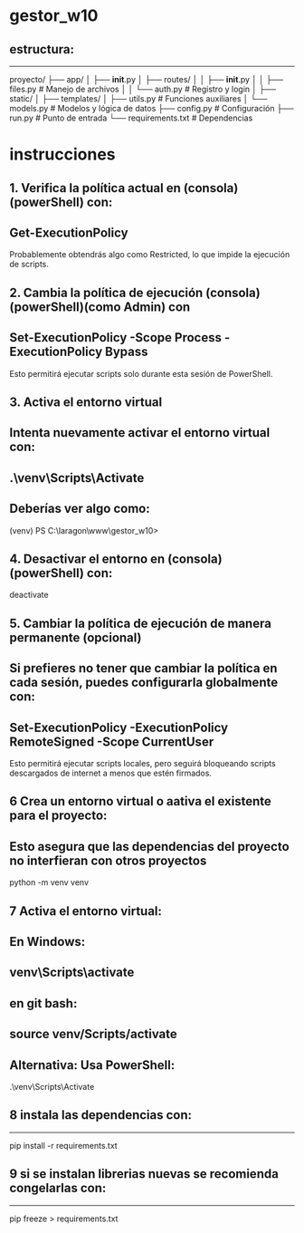 # gestor_w10

## estructura:
---
proyecto/
├── app/
│   ├── __init__.py
│   ├── routes/
│   │   ├── __init__.py
│   │   ├── files.py  # Manejo de archivos
│   │   └── auth.py   # Registro y login
│   ├── static/
│   ├── templates/
│   ├── utils.py      # Funciones auxiliares
│   └── models.py     # Modelos y lógica de datos
├── config.py         # Configuración
├── run.py            # Punto de entrada
└── requirements.txt  # Dependencias

# instrucciones

## 1. Verifica la política actual en (consola)(powerShell) con:
Get-ExecutionPolicy
---
Probablemente obtendrás algo como Restricted, lo que impide la ejecución de scripts.

## 2. Cambia la política de ejecución (consola)(powerShell)(como Admin) con
Set-ExecutionPolicy -Scope Process -ExecutionPolicy Bypass
---
Esto permitirá ejecutar scripts solo durante esta sesión de PowerShell.

## 3. Activa el entorno virtual
Intenta nuevamente activar el entorno virtual con:
---
.\venv\Scripts\Activate
---
Deberías ver algo como:
---
(venv) PS C:\laragon\www\gestor_w10>

## 4. Desactivar el entorno en (consola)(powerShell) con:
deactivate

## 5. Cambiar la política de ejecución de manera permanente (opcional)
Si prefieres no tener que cambiar la política en cada sesión, puedes configurarla globalmente con:
---
Set-ExecutionPolicy -ExecutionPolicy RemoteSigned -Scope CurrentUser
---
Esto permitirá ejecutar scripts locales, pero seguirá bloqueando scripts descargados de internet a menos que estén firmados.

## 6 Crea un entorno virtual o aativa el existente para el proyecto:
Esto asegura que las dependencias del proyecto no interfieran con otros proyectos
---
python -m venv venv

## 7 Activa el entorno virtual:
En Windows:
---
venv\Scripts\activate
---
en git bash:
---
source venv/Scripts/activate
---
Alternativa: Usa PowerShell:
---
.\venv\Scripts\Activate

## 8 instala las dependencias con:
---
pip install -r requirements.txt

## 9 si se instalan librerias nuevas se recomienda congelarlas con:
---
pip freeze > requirements.txt